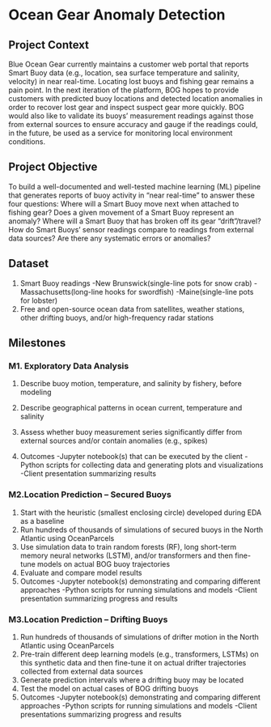 # Ocean Gear Anomaly Detection

## Project Context
Blue Ocean Gear currently maintains a customer web portal that reports Smart Buoy data (e.g., location, sea surface temperature and salinity, velocity) in near real-time. 
Locating lost buoys and fishing gear remains a pain point.  In the next iteration of the platform, BOG hopes to provide customers with predicted buoy locations and detected location anomalies in order to recover lost gear and inspect suspect gear more quickly.
BOG would also like to validate its buoys’ measurement readings against those from external sources to ensure accuracy and gauge if the readings could, in the future, be used as a service for monitoring local environment conditions.

## Project Objective
To build a well-documented and well-tested machine learning (ML) pipeline that generates reports of buoy activity in “near real-time” to answer these four questions:
Where will a Smart Buoy move next when attached to fishing gear?
Does a given movement of a Smart Buoy represent an anomaly?
Where will a Smart Buoy that has broken off its gear “drift”/travel?
How do Smart Buoys’ sensor readings compare to readings from external data sources? Are there any systematic errors or anomalies?

## Dataset
1. Smart Buoy readings
-New Brunswick(single-line pots for snow crab)
-Massachusetts(long-line hooks for swordfish)
-Maine(single-line pots for lobster)
2. Free and open-source ocean data from satellites, weather stations, other drifting buoys, and/or high-frequency radar stations

## Milestones
### M1. Exploratory Data Analysis
1. Describe buoy motion, temperature, and salinity by fishery, before modeling
2. Describe geographical patterns in ocean current, temperature and salinity
3. Assess whether buoy measurement series significantly differ from external sources and/or contain anomalies (e.g., spikes)

4. Outcomes
-Jupyter notebook(s) that can be executed by the client
-Python scripts for collecting data and generating plots and visualizations
-Client presentation summarizing results

### M2.Location Prediction – Secured Buoys
1. Start with the heuristic (smallest enclosing circle) developed during EDA as a baseline
2. Run hundreds of thousands of simulations of secured buoys in the North Atlantic using OceanParcels
3. Use simulation data to train random forests (RF), long short-term memory neural networks (LSTM), and/or transformers and then fine-tune models on actual BOG buoy trajectories
4. Evaluate and compare model results
5. Outcomes
-Jupyter notebook(s) demonstrating and comparing different approaches
-Python scripts for running simulations and models
-Client presentation summarizing progress and results

### M3.Location Prediction – Drifting Buoys
1. Run hundreds of thousands of simulations of drifter motion in the North Atlantic using OceanParcels
2. Pre-train different deep learning models (e.g., transformers, LSTMs) on this synthetic data and then fine-tune it on actual drifter trajectories collected from external data sources
3. Generate prediction intervals where a drifting buoy may be located
4. Test the model on actual cases of BOG drifting buoys
5. Outcomes
-Jupyter notebook(s) demonstrating and comparing different approaches
-Python scripts for running simulations and models
-Client presentations summarizing progress and results
